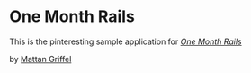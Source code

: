 # One Month Rails

This is the pinteresting sample application for [*One Month Rails*](http://onemonthrails.com)

by [Mattan Griffel](http://mattengriffel.com)